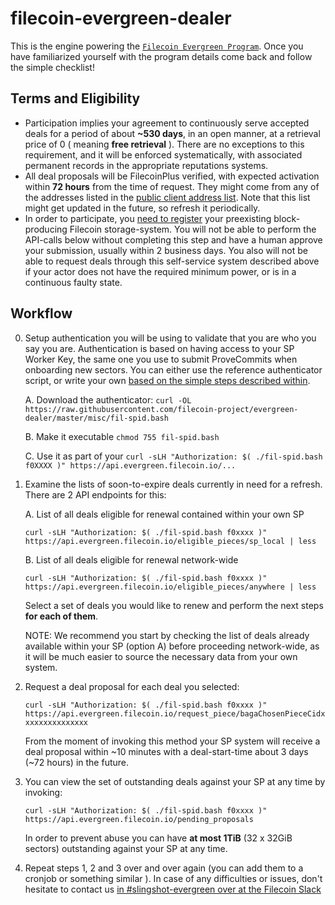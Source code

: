 filecoin-evergreen-dealer
==================

This is the engine powering the [`Filecoin Evergreen Program`](https://evergreen.filecoin.io/program-details). Once you have familiarized yourself with the program details come back and follow the simple checklist!

## Terms and Eligibility

- Participation implies your agreement to continuously serve accepted deals for a period of about **~530 days**, in an open manner, at a retrieval price of 0 ( meaning **free retrieval** ). There are no exceptions to this requirement, and it will be enforced systematically, with associated permanent records in the appropriate reputations systems.
- All deal proposals will be FilecoinPlus verified, with expected activation within **72 hours** from the time of request. They might come from any of the addresses listed in the [public client address list](https://api.evergreen.filecoin.io/public/clients.txt). Note that this list might get updated in the future, so refresh it periodically.
- In order to participate, you [need to register](https://docs.google.com/forms/d/e/1FAIpQLSe5bpkD5RJeHGMNx3CpkV3a6UA2i7aroNE5DlGUdQF0mQU8DQ/viewform) your preexisting
block-producing Filecoin storage-system. You will not be able to perform the API-calls below without completing this step and have a human approve your submission, usually within 2 business days. You also will not be able to request deals through this self-service system described above if your actor does not have the required minimum power, or is in a continuous faulty state.

## Workflow

0. Setup authentication you will be using to validate that you are who you say you are. Authentication is based on having access to your SP Worker Key, the same one you use to submit ProveCommits when onboarding new sectors. You can either use the reference authenticator script, or write your own [based on the simple steps described within](https://github.com/filecoin-project/evergreen-dealer/blob/master/misc/fil-spid.bash#L20-L28).

    A. Download the authenticator: `curl -OL https://raw.githubusercontent.com/filecoin-project/evergreen-dealer/master/misc/fil-spid.bash`

    B. Make it executable `chmod 755 fil-spid.bash`

    C. Use it as part of your `curl -sLH "Authorization: $( ./fil-spid.bash f0XXXX )" https://api.evergreen.filecoin.io/...`


1. Examine the lists of soon-to-expire deals currently in need for a refresh. There are 2 API endpoints for this:

    A. List of all deals eligible for renewal  contained within your own SP

    `curl -sLH "Authorization: $( ./fil-spid.bash f0xxxx )" https://api.evergreen.filecoin.io/eligible_pieces/sp_local | less`


    B. List of all deals eligible for renewal network-wide

    `curl -sLH "Authorization: $( ./fil-spid.bash f0xxxx )" https://api.evergreen.filecoin.io/eligible_pieces/anywhere | less`

    Select a set of deals you would like to renew and perform the next steps **for each of them**.

    NOTE: We recommend you start by checking the list of deals already available within your SP (option A) before proceeding network-wide, as it will be much easier to source the necessary data from your own system.


2. Request a deal proposal for each deal you selected:

    `curl -sLH "Authorization: $( ./fil-spid.bash f0xxxx )" https://api.evergreen.filecoin.io/request_piece/bagaChosenPieceCidxxxxxxxxxxxxxxx`

    From the moment of invoking this method your SP system will receive a deal proposal within ~10 minutes with a deal-start-time about 3 days (~72 hours) in the future.

3. You can view the set of outstanding deals against your SP at any time by invoking:

    `curl -sLH "Authorization: $( ./fil-spid.bash f0xxxx )" https://api.evergreen.filecoin.io/pending_proposals`

    In order to prevent abuse you can have **at most 1TiB** (32 x 32GiB sectors) outstanding against your SP at any time.

4. Repeat steps 1, 2 and 3 over and over again (you can add them to a cronjob or something similar ). In case of any difficulties or issues, don't hesitate to contact us [in #slingshot-evergreen over at the Filecoin Slack](https://filecoinproject.slack.com/archives/C0377FJCG1L)



